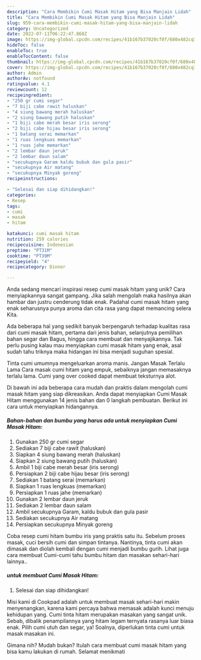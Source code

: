 ```yaml
---
description: "Cara Membikin Cumi Masak Hitam yang Bisa Manjain Lidah"
title: "Cara Membikin Cumi Masak Hitam yang Bisa Manjain Lidah"
slug: 959-cara-membikin-cumi-masak-hitam-yang-bisa-manjain-lidah
category: Uncategorized
date: 2022-07-11T06:22:47.868Z
image: https://img-global.cpcdn.com/recipes/41b167b37020cf0f/680x482cq70/cumi-masak-hitam-foto-resep-utama.jpg
hideToc: false
enableToc: true
enableTocContent: false
thumbnail: https://img-global.cpcdn.com/recipes/41b167b37020cf0f/680x482cq70/cumi-masak-hitam-foto-resep-utama.jpg
cover: https://img-global.cpcdn.com/recipes/41b167b37020cf0f/680x482cq70/cumi-masak-hitam-foto-resep-utama.jpg
author: Admin
authorAv: notfound
ratingvalue: 4.1
reviewcount: 12
recipeingredient:
- "250 gr cumi segar"
- "7 biji cabe rawit haluskan"
- "4 siung bawang merah haluskan"
- "2 siung bawang putih haluskan"
- "1 biji cabe merah besar iris serong"
- "2 biji cabe hijau besar iris serong"
- "1 batang serai memarkan"
- "1 ruas lengkuas memarkan"
- "1 ruas jahe memarkan"
- "2 lembar daun jeruk"
- "2 lembar daun salam"
- "secukupnya Garam kaldu bubuk dan gula pasir"
- "secukupnya Air matang"
- "secukupnya Minyak goreng"
recipeinstructions:

- "Selesai dan siap dihidangkan!"
categories:
- Resep
tags:
- cumi
- masak
- hitam

katakunci: cumi masak hitam 
nutrition: 259 calories
recipecuisine: Indonesian
preptime: "PT31M"
cooktime: "PT39M"
recipeyield: "4"
recipecategory: Dinner

---
```





Anda sedang mencari inspirasi resep cumi masak hitam yang unik? Cara menyiapkannya sangat gampang. Jika salah mengolah maka hasilnya akan hambar dan justru cenderung tidak enak. Padahal cumi masak hitam yang enak seharusnya punya aroma dan cita rasa yang dapat memancing selera Kita.





Ada beberapa hal yang sedikit banyak berpengaruh terhadap kualitas rasa dari cumi masak hitam, pertama dari jenis bahan, selanjutnya pemilihan bahan segar dan Bagus, hingga cara membuat dan menyajikannya. Tak perlu pusing kalau mau menyiapkan cumi masak hitam yang enak,      asal sudah tahu triknya maka hidangan ini bisa menjadi suguhan spesial.














Tinta cumi umumnya mengeluarkan aroma manis. Jangan Masak Terlalu Lama Cara masak cumi hitam yang empuk, sebaiknya jangan memasaknya terlalu lama. Cumi yang over cooked dapat membuat teksturnya alot.






Di bawah ini ada beberapa cara mudah dan praktis dalam mengolah cumi masak hitam yang siap dikreasikan. Anda dapat menyiapkan Cumi Masak Hitam menggunakan 14 jenis bahan dan 0 langkah pembuatan. Berikut ini cara untuk menyiapkan hidangannya.

<!--inarticleads1-->

##### Bahan-bahan dan bumbu yang harus ada untuk menyiapkan Cumi Masak Hitam:

1. Gunakan 250 gr cumi segar
1. Sediakan 7 biji cabe rawit (haluskan)
1. Siapkan 4 siung bawang merah (haluskan)
1. Siapkan 2 siung bawang putih (haluskan)
1. Ambil 1 biji cabe merah besar (iris serong)
1. Persiapkan 2 biji cabe hijau besar (iris serong)
1. Sediakan 1 batang serai (memarkan)
1. Siapkan 1 ruas lengkuas (memarkan)
1. Persiapkan 1 ruas jahe (memarkan)
1. Gunakan 2 lembar daun jeruk
1. Sediakan 2 lembar daun salam
1. Ambil secukupnya Garam, kaldu bubuk dan gula pasir
1. Sediakan secukupnya Air matang
1. Persiapkan secukupnya Minyak goreng


Coba resep cumi hitam bumbu iris yang praktis satu itu. Sebelum proses masak, cuci bersih cumi dan simpan tintanya. Nantinya, tinta cumi akan dimasak dan diolah kembali dengan cumi menjadi bumbu gurih. Lihat juga cara membuat Cumi-cumi tahu bumbu hitam dan masakan sehari-hari lainnya.. 

<!--inarticleads2-->

#####  untuk membuat Cumi Masak Hitam:


1. Selesai dan siap dihidangkan!

Misi kami di Cookpad adalah untuk membuat masak sehari-hari makin menyenangkan, karena kami percaya bahwa memasak adalah kunci menuju kehidupan yang. Cumi tinta hitam merupakan masakan yang sangat unik. Sebab, dibalik penampilannya yang hitam legam ternyata rasanya luar biasa enak. Pilih cumi utuh dan segar, ya! Soalnya, diperlukan tinta cumi untuk masak masakan ini. 

Gimana nih? Mudah bukan? Itulah cara membuat cumi masak hitam yang bisa kamu lakukan di rumah. Selamat menikmati
